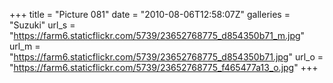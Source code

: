 +++
title = "Picture 081"
date = "2010-08-06T12:58:07Z"
galleries = "Suzuki"
url_s = "https://farm6.staticflickr.com/5739/23652768775_d854350b71_m.jpg"
url_m = "https://farm6.staticflickr.com/5739/23652768775_d854350b71.jpg"
url_o = "https://farm6.staticflickr.com/5739/23652768775_f465477a13_o.jpg"
+++

